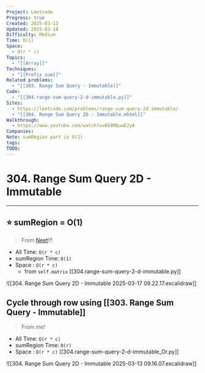 ```yaml
---
Project: Leetcode
Progress: true
Created: 2025-03-13
Updated: 2025-03-18
Difficulty: Medium
Time: O(1)
Space:
  - O(r * c)
Topics:
  - "[[Array]]"
Techniques:
  - "[[Prefix sum]]"
Related problems:
  - "[[303. Range Sum Query - Immutable]]"
Code:
  - "[[304.range-sum-query-2-d-immutable.py]]"
Sites:
  - https://leetcode.com/problems/range-sum-query-2d-immutable/
  - "[[304. Range Sum Query 2D - Immutable.mhtml]]"
Walkthrough:
  - https://www.youtube.com/watch?v=KE8MQuwE2yA
Companies: 
Note: sumRegion part is O(1)
tags: 
TODO: 
---
```

# 304. Range Sum Query 2D - Immutable
---
## ⭐ sumRegion  = O(1) 
> From [Neet](https://www.youtube.com/watch?v=KE8MQuwE2yA)!!!
- All Time: `O(r * c)`
- sumRegion Time: `O(1)`
- Space : `O(r * c)`  
	- from `self.matrix`
[[304.range-sum-query-2-d-immutable.py]]

![[304. Range Sum Query 2D - Immutable 2025-03-17 09.22.17.excalidraw]]



## Cycle through row using [[303. Range Sum Query - Immutable]]
> From me!
- All Time: `O(r * c)`
- sumRegion Time: `O(r)`
- Space : `O(r * c)`
[[304.range-sum-query-2-d-immutable_Or.py]]

![[304. Range Sum Query 2D - Immutable 2025-03-13 09.16.07.excalidraw]]
